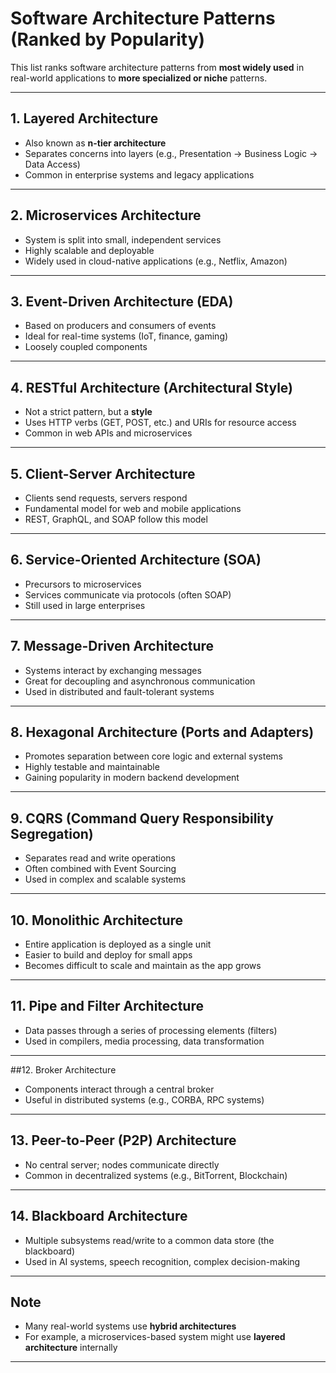 #  Software Architecture Patterns (Ranked by Popularity)

This list ranks software architecture patterns from **most widely used** in real-world applications to **more specialized or niche** patterns.

---

## 1. Layered Architecture

- Also known as **n-tier architecture**
- Separates concerns into layers (e.g., Presentation → Business Logic → Data Access)
- Common in enterprise systems and legacy applications

---

## 2. Microservices Architecture

- System is split into small, independent services
- Highly scalable and deployable
- Widely used in cloud-native applications (e.g., Netflix, Amazon)

---

## 3. Event-Driven Architecture (EDA)

- Based on producers and consumers of events
- Ideal for real-time systems (IoT, finance, gaming)
- Loosely coupled components

---

## 4. RESTful Architecture (Architectural Style)

- Not a strict pattern, but a **style**
- Uses HTTP verbs (GET, POST, etc.) and URIs for resource access
- Common in web APIs and microservices

---

## 5. Client-Server Architecture

- Clients send requests, servers respond
- Fundamental model for web and mobile applications
- REST, GraphQL, and SOAP follow this model

---

## 6. Service-Oriented Architecture (SOA)

- Precursors to microservices
- Services communicate via protocols (often SOAP)
- Still used in large enterprises

---

## 7. Message-Driven Architecture

- Systems interact by exchanging messages
- Great for decoupling and asynchronous communication
- Used in distributed and fault-tolerant systems

---

## 8. Hexagonal Architecture (Ports and Adapters)

- Promotes separation between core logic and external systems
- Highly testable and maintainable
- Gaining popularity in modern backend development

---

## 9. CQRS (Command Query Responsibility Segregation)

- Separates read and write operations
- Often combined with Event Sourcing
- Used in complex and scalable systems

---

## 10. Monolithic Architecture

- Entire application is deployed as a single unit
- Easier to build and deploy for small apps
- Becomes difficult to scale and maintain as the app grows

---

## 11. Pipe and Filter Architecture

- Data passes through a series of processing elements (filters)
- Used in compilers, media processing, data transformation

---

##12. Broker Architecture

- Components interact through a central broker
- Useful in distributed systems (e.g., CORBA, RPC systems)

---

## 13. Peer-to-Peer (P2P) Architecture

- No central server; nodes communicate directly
- Common in decentralized systems (e.g., BitTorrent, Blockchain)

---

## 14. Blackboard Architecture

- Multiple subsystems read/write to a common data store (the blackboard)
- Used in AI systems, speech recognition, complex decision-making

---

## Note

- Many real-world systems use **hybrid architectures**
- For example, a microservices-based system might use **layered architecture** internally

---
